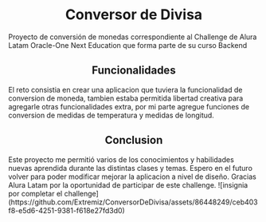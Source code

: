 <h1 align="center"> Conversor de Divisa </h1>
Proyecto de conversión de monedas correspondiente al Challenge de Alura Latam Oracle-One Next Education que forma parte de su curso Backend
<h2 align="center">Funcionalidades</h2>
El reto consistia en crear una aplicacion que tuviera la funcionalidad de conversion de moneda, tambien estaba permitida libertad creativa para agregarle otras funcionalidades extra, por mi parte agregue funciones de conversion de medidas de temperatura y medidas de longitud.
<h2 align="center">Conclusion</h2>
Este proyecto me permitió varios de los conocimientos y habilidades nuevas aprendida durante las distintas clases y temas. Espero en el futuro volver para poder modificar mejorar la aplicacion a nivel de diseño.
Gracias Alura Latam por la oportunidad de participar de este challenge.
![insignia por completar el challenge](https://github.com/Extremiz/ConversorDeDivisa/assets/86448249/ceb403f8-e5d6-4251-9381-f618e27fd3d0)
